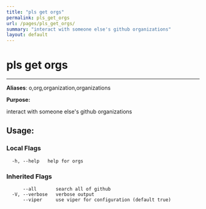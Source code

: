 ```yaml
---
title: "pls get orgs"
permalink: pls_get_orgs
url: /pages/pls_get_orgs/
summary: "interact with someone else's github organizations"
layout: default
---
```

# pls get orgs 

---
**Aliases**: o,org,organization,organizations

**Purpose:**

interact with someone else's github organizations

## Usage:

### Local Flags

```
  -h, --help   help for orgs
```

### Inherited Flags

```
      --all       search all of github
  -V, --verbose   verbose output
      --viper     use viper for configuration (default true)
```
